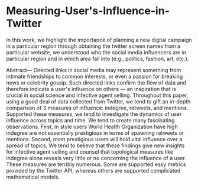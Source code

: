 # Measuring-User's-Influence-in-Twitter

In this work, we highlight the importance of planning a new digital campaign in a particular region through obtaining the twitter screen names from a particular website, we understood who the social media influencers are in particular region and in which area fall into (e.g., politics, fashion, art, etc.).


Abstract— Directed links in social media may represent something from intimate friendships to common interests, or even a passion for breaking news or celebrity gossip. Such directed links confirm the flow of data and therefore indicate a user's influence on others — an inspiration that is crucial in social science and infective agent selling. Throughout this paper, using a good deal of data collected from Twitter, we tend to gift an in-depth comparison of 3 measures of influence: indegree, retweets, and mentions. Supported these measures, we tend to investigate the dynamics of user influence across topics and time. We tend to create many fascinating observations. First, in style users World Health Organization have high indegree are not essentially prestigious in terms of spawning retweets or mentions. Second, most prestigious users will hold vital influence over a spread of topics. We tend to believe that these findings give new insights for infective agent selling and counsel that topological measures like indegree alone reveals very little or no concerning the influence of a user. These measures are terribly numerous. Some are supported easy metrics provided by the Twitter API, whereas others are supported complicated mathematical models.
